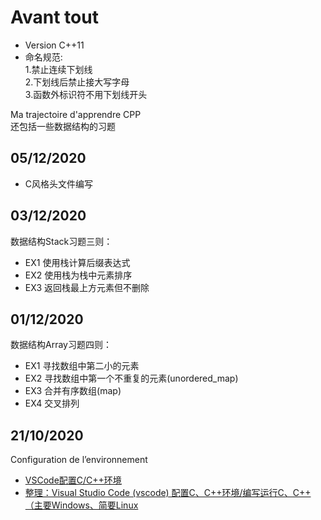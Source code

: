 # Avant tout
* Version C++11  
* 命名规范:  
    1.禁止连续下划线  
    2.下划线后禁止接大写字母  
    3.函数外标识符不用下划线开头  

Ma trajectoire d'apprendre CPP  
还包括一些数据结构的习题
## 05/12/2020
* C风格头文件编写
## 03/12/2020
数据结构Stack习题三则：
* EX1 使用栈计算后缀表达式
* EX2 使用栈为栈中元素排序
* EX3 返回栈最上方元素但不删除
## 01/12/2020
数据结构Array习题四则：
* EX1 寻找数组中第二小的元素
* EX2 寻找数组中第一个不重复的元素(unordered_map)
* EX3 合并有序数组(map)
* EX4 交叉排列

## 21/10/2020
Configuration de l’environnement
* [VSCode配置C/C++环境](https://zhuanlan.zhihu.com/p/87864677)
* [整理：Visual Studio Code (vscode) 配置C、C++环境/编写运行C、C++（主要Windows、简要Linux](https://blog.csdn.net/bat67/article/details/76095813)
